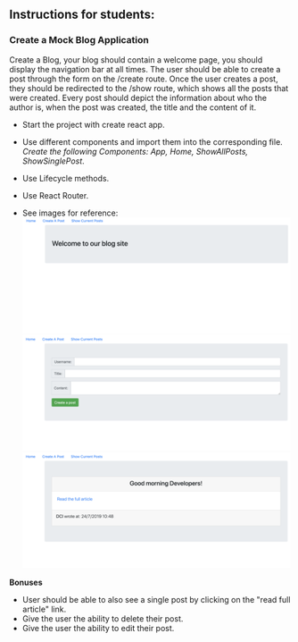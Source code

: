 ## Instructions for students:

### Create a Mock Blog Application 

Create a Blog, your blog should contain a welcome page, you should display the navigation bar at all times. The user should be able to create a post through the form on the /create route.
Once the user creates a post, they should be redirected to the /show route, which shows all the posts that were created. Every post should depict the information about who the author is, when the post was created, the title and the content of it.

-   Start the project with create react app.

-   Use different components and import them into the corresponding file. _Create the following Components: App, Home, ShowAllPosts, ShowSinglePost_.

-   Use Lifecycle methods.

-   Use React Router.

-   See images for reference:
    ![Welcome](Welcome.png)
    ![CreatePost](CreatePost.png)
    ![ShowPost](ShowPost.png)

**Bonuses**

-   User should be able to also see a single post by clicking on the "read full article" link.
-   Give the user the ability to delete their post.
-   Give the user the ability to edit their post.

